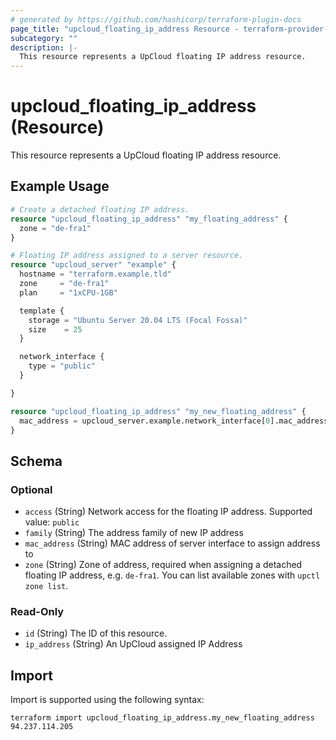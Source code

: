 ```yaml
---
# generated by https://github.com/hashicorp/terraform-plugin-docs
page_title: "upcloud_floating_ip_address Resource - terraform-provider-upcloud"
subcategory: ""
description: |-
  This resource represents a UpCloud floating IP address resource.
---
```


# upcloud_floating_ip_address (Resource)

This resource represents a UpCloud floating IP address resource.

## Example Usage

```terraform
# Create a detached floating IP address.
resource "upcloud_floating_ip_address" "my_floating_address" {
  zone = "de-fra1"
}

# Floating IP address assigned to a server resource.
resource "upcloud_server" "example" {
  hostname = "terraform.example.tld"
  zone     = "de-fra1"
  plan     = "1xCPU-1GB"

  template {
    storage = "Ubuntu Server 20.04 LTS (Focal Fossa)"
    size    = 25
  }

  network_interface {
    type = "public"
  }

}

resource "upcloud_floating_ip_address" "my_new_floating_address" {
  mac_address = upcloud_server.example.network_interface[0].mac_address
}
```

<!-- schema generated by tfplugindocs -->
## Schema

### Optional

- `access` (String) Network access for the floating IP address. Supported value: `public`
- `family` (String) The address family of new IP address
- `mac_address` (String) MAC address of server interface to assign address to
- `zone` (String) Zone of address, required when assigning a detached floating IP address, e.g. `de-fra1`. You can list available zones with `upctl zone list`.

### Read-Only

- `id` (String) The ID of this resource.
- `ip_address` (String) An UpCloud assigned IP Address

## Import

Import is supported using the following syntax:

```shell
terraform import upcloud_floating_ip_address.my_new_floating_address 94.237.114.205
```
